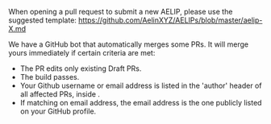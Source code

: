 When opening a pull request to submit a new AELIP, please use the suggested template: https://github.com/AelinXYZ/AELIPs/blob/master/aelip-X.md

We have a GitHub bot that automatically merges some PRs. It will merge yours immediately if certain criteria are met:

- The PR edits only existing Draft PRs.
- The build passes.
- Your Github username or email address is listed in the 'author' header of all affected PRs, inside <triangular brackets>.
- If matching on email address, the email address is the one publicly listed on your GitHub profile.
